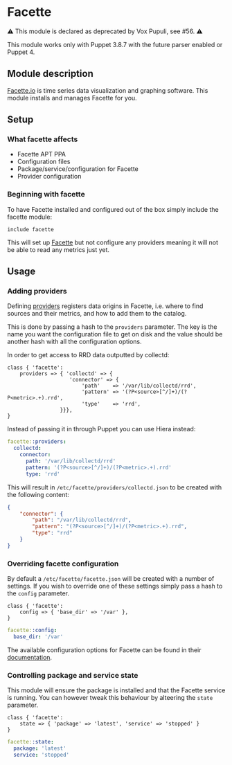 # Facette

:warning: This module is declared as deprecated by Vox Pupuli, see #56. :warning:

This module works only with Puppet 3.8.7 with the future parser enabled or
Puppet 4.

## Module description
[Facette.io][1] is time series data visualization and graphing software. This
module installs and manages Facette for you.

## Setup

### What facette affects

* Facette APT PPA
* Configuration files
* Package/service/configuration for Facette
* Provider configuration

### Beginning with facette

To have Facette installed and configured out of the box simply include the
facette module:

```puppet
include facette
```

This will set up [Facette][1] but not configure any providers meaning it will
not be able to read any metrics just yet.

## Usage

### Adding providers

Defining [providers][2] registers data origins in Facette, i.e. where to find
sources and their metrics, and how to add them to the catalog.

This is done by passing a hash to the `providers` parameter. The key is the
name you want the configuration file to get on disk and the value should be
another hash with all the configuration options.

In order to get access to RRD data outputted by collectd:

```puppet
class { 'facette':
    providers => { 'collectd' => {
                    'connector' => {
                        'path'    => '/var/lib/collectd/rrd',
                        'pattern' => '(?P<source>[^/]+)/(?P<metric>.+).rrd',
                        'type'    => 'rrd',
                 }}},
}
```

Instead of passing it in through Puppet you can use Hiera instead:

```yaml
facette::providers:
  collectd:
    connector:
      path: '/var/lib/collectd/rrd'
      pattern: '(?P<source>[^/]+)/(?P<metric>.+).rrd'
      type: 'rrd'
```

This will result in `/etc/facette/providers/collectd.json` to be created with
the following content:

```json
{
    "connector": {
        "path": "/var/lib/collectd/rrd",
        "pattern": "(?P<source>[^/]+)/(?P<metric>.+).rrd",
        "type": "rrd"
    }
}
```

### Overriding facette configuration

By default a `/etc/facette/facette.json` will be created with a number of
settings. If you wish to override one of these settings simply pass a hash
to the `config` parameter.

```puppet
class { 'facette':
    config => { 'base_dir' => '/var' },
}
```

```yaml
facette::config:
  base_dir: '/var'
```

The available configuration options for Facette can be found in their
[documentation][3].

### Controlling package and service state

This module will ensure the package is installed and that the Facette service
is running. You can however tweak this behaviour by alteering the `state`
parameter.

```puppet
class { 'facette':
    state => { 'package' => 'latest', 'service' => 'stopped' }
}
```

```yaml
facette::state:
  package: 'latest'
  service: 'stopped'
```

[1]: https://facette.io
[2]: http://docs.facette.io/configuration/connectors/
[3]: http://docs.facette.io/configuration
